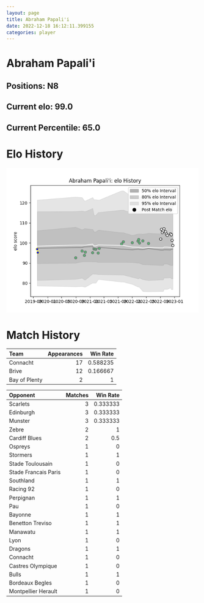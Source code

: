```yaml
---  
layout: page  
title: Abraham Papali'i  
date: 2022-12-18 16:12:11.399155  
categories: player  
---
```

# Abraham Papali'i

## Positions: N8

## Current elo: 99.0

## Current Percentile: 65.0

# Elo History


![elo history](history_AbrahamPapali'i.png)
# Match History


| Team          |   Appearances |   Win Rate |
|:--------------|--------------:|-----------:|
| Connacht      |            17 |   0.588235 |
| Brive         |            12 |   0.166667 |
| Bay of Plenty |             2 |   1        |

| Opponent             |   Matches |   Win Rate |
|:---------------------|----------:|-----------:|
| Scarlets             |         3 |   0.333333 |
| Edinburgh            |         3 |   0.333333 |
| Munster              |         3 |   0.333333 |
| Zebre                |         2 |   1        |
| Cardiff Blues        |         2 |   0.5      |
| Ospreys              |         1 |   0        |
| Stormers             |         1 |   1        |
| Stade Toulousain     |         1 |   0        |
| Stade Francais Paris |         1 |   0        |
| Southland            |         1 |   1        |
| Racing 92            |         1 |   0        |
| Perpignan            |         1 |   1        |
| Pau                  |         1 |   0        |
| Bayonne              |         1 |   1        |
| Benetton Treviso     |         1 |   1        |
| Manawatu             |         1 |   1        |
| Lyon                 |         1 |   0        |
| Dragons              |         1 |   1        |
| Connacht             |         1 |   0        |
| Castres Olympique    |         1 |   0        |
| Bulls                |         1 |   1        |
| Bordeaux Begles      |         1 |   0        |
| Montpellier Herault  |         1 |   0        |